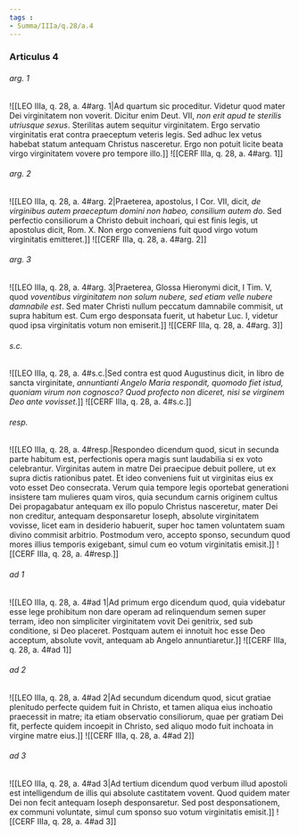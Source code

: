 ```yaml
---
tags : 
- Summa/IIIa/q.28/a.4
---
```


### Articulus 4

###### arg. 1
![[LEO IIIa, q. 28, a. 4#arg. 1|Ad quartum sic proceditur. Videtur quod mater Dei virginitatem non voverit. Dicitur enim Deut. VII, *non erit apud te sterilis utriusque sexus*. Sterilitas autem sequitur virginitatem. Ergo servatio virginitatis erat contra praeceptum veteris legis. Sed adhuc lex vetus habebat statum antequam Christus nasceretur. Ergo non potuit licite beata virgo virginitatem vovere pro tempore illo.]]
![[CERF IIIa, q. 28, a. 4#arg. 1]]

###### arg. 2
![[LEO IIIa, q. 28, a. 4#arg. 2|Praeterea, apostolus, I Cor. VII, dicit, *de virginibus autem praeceptum domini non habeo, consilium autem do*. Sed perfectio consiliorum a Christo debuit inchoari, qui est finis legis, ut apostolus dicit, Rom. X. Non ergo conveniens fuit quod virgo votum virginitatis emitteret.]]
![[CERF IIIa, q. 28, a. 4#arg. 2]]

###### arg. 3
![[LEO IIIa, q. 28, a. 4#arg. 3|Praeterea, Glossa Hieronymi dicit, I Tim. V, quod *voventibus virginitatem non solum nubere, sed etiam velle nubere damnabile est*. Sed mater Christi nullum peccatum damnabile commisit, ut supra habitum est. Cum ergo desponsata fuerit, ut habetur Luc. I, videtur quod ipsa virginitatis votum non emiserit.]]
![[CERF IIIa, q. 28, a. 4#arg. 3]]

###### s.c.
![[LEO IIIa, q. 28, a. 4#s.c.|Sed contra est quod Augustinus dicit, in libro de sancta virginitate, *annuntianti Angelo Maria respondit, quomodo fiet istud, quoniam virum non cognosco? Quod profecto non diceret, nisi se virginem Deo ante vovisset*.]]
![[CERF IIIa, q. 28, a. 4#s.c.]]

###### resp.
![[LEO IIIa, q. 28, a. 4#resp.|Respondeo dicendum quod, sicut in secunda parte habitum est, perfectionis opera magis sunt laudabilia si ex voto celebrantur. Virginitas autem in matre Dei praecipue debuit pollere, ut ex supra dictis rationibus patet. Et ideo conveniens fuit ut virginitas eius ex voto esset Deo consecrata. Verum quia tempore legis oportebat generationi insistere tam mulieres quam viros, quia secundum carnis originem cultus Dei propagabatur antequam ex illo populo Christus nasceretur, mater Dei non creditur, antequam desponsaretur Ioseph, absolute virginitatem vovisse, licet eam in desiderio habuerit, super hoc tamen voluntatem suam divino commisit arbitrio. Postmodum vero, accepto sponso, secundum quod mores illius temporis exigebant, simul cum eo votum virginitatis emisit.]]
![[CERF IIIa, q. 28, a. 4#resp.]]

###### ad 1
![[LEO IIIa, q. 28, a. 4#ad 1|Ad primum ergo dicendum quod, quia videbatur esse lege prohibitum non dare operam ad relinquendum semen super terram, ideo non simpliciter virginitatem vovit Dei genitrix, sed sub conditione, si Deo placeret. Postquam autem ei innotuit hoc esse Deo acceptum, absolute vovit, antequam ab Angelo annuntiaretur.]]
![[CERF IIIa, q. 28, a. 4#ad 1]]

###### ad 2
![[LEO IIIa, q. 28, a. 4#ad 2|Ad secundum dicendum quod, sicut gratiae plenitudo perfecte quidem fuit in Christo, et tamen aliqua eius inchoatio praecessit in matre; ita etiam observatio consiliorum, quae per gratiam Dei fit, perfecte quidem incoepit in Christo, sed aliquo modo fuit inchoata in virgine matre eius.]]
![[CERF IIIa, q. 28, a. 4#ad 2]]

###### ad 3
![[LEO IIIa, q. 28, a. 4#ad 3|Ad tertium dicendum quod verbum illud apostoli est intelligendum de illis qui absolute castitatem vovent. Quod quidem mater Dei non fecit antequam Ioseph desponsaretur. Sed post desponsationem, ex communi voluntate, simul cum sponso suo votum virginitatis emisit.]]
![[CERF IIIa, q. 28, a. 4#ad 3]]

